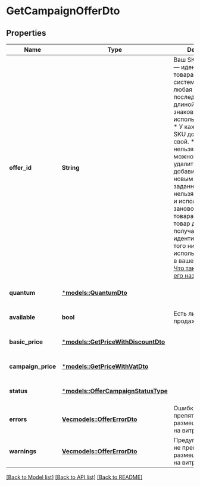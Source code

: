 # GetCampaignOfferDto

## Properties
Name | Type | Description | Notes
------------ | ------------- | ------------- | -------------
**offer_id** | **String** | Ваш SKU — идентификатор товара в вашей системе.  Разрешена любая последовательность длиной до 255 знаков.  Правила использования SKU:  * У каждого товара SKU должен быть свой.  * SKU товара нельзя менять — можно только удалить товар и добавить заново с новым SKU.  * Уже заданный SKU нельзя освободить и использовать заново для другого товара. Каждый товар должен получать новый идентификатор, до того никогда не использовавшийся в вашем каталоге.  [Что такое SKU и как его назначать](https://yandex.ru/support/marketplace/assortment/add/index.html#fields)  | 
**quantum** | [***models::QuantumDto**](QuantumDTO.md) |  | [optional] [default to None]
**available** | **bool** | Есть ли товар в продаже.  | [optional] [default to None]
**basic_price** | [***models::GetPriceWithDiscountDto**](GetPriceWithDiscountDTO.md) |  | [optional] [default to None]
**campaign_price** | [***models::GetPriceWithVatDto**](GetPriceWithVatDTO.md) |  | [optional] [default to None]
**status** | [***models::OfferCampaignStatusType**](OfferCampaignStatusType.md) |  | [optional] [default to None]
**errors** | [**Vec<models::OfferErrorDto>**](OfferErrorDTO.md) | Ошибки, препятствующие размещению товара на витрине.  | [optional] [default to None]
**warnings** | [**Vec<models::OfferErrorDto>**](OfferErrorDTO.md) | Предупреждения, не препятствующие размещению товара на витрине.  | [optional] [default to None]

[[Back to Model list]](../README.md#documentation-for-models) [[Back to API list]](../README.md#documentation-for-api-endpoints) [[Back to README]](../README.md)


